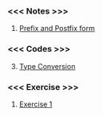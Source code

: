 ### <<< Notes >>>
 1. [Prefix and Postfix form](/notes/post/Pre&Post-fix%20form.md) 



### <<< Codes >>>
3. [Type Conversion](./notes/post/Pre&Post-fix%20form.md)

### <<< Exercise >>>
1. [Exercise 1](./Exercise/1ex.js)
